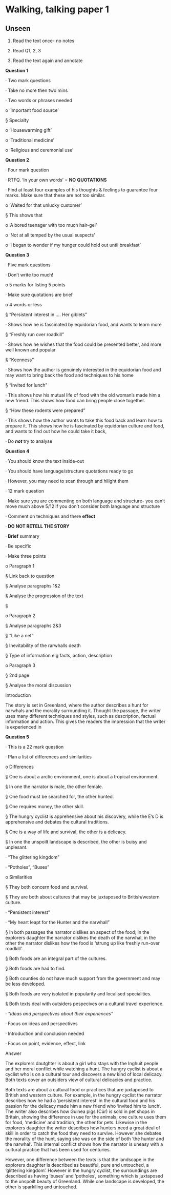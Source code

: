            

# Walking, talking paper 1

## **Unseen**

1. Read the text once- no notes

2. Read Q1, 2, 3

3. Read the text again and annotate

**Question 1**

· Two mark questions

· Take no more then two mins

· Two words or phrases needed

o ‘Important food source’

§ Specialty

o ‘Housewarming gift’

o ‘Traditional medicine’

o ‘Religious and ceremonial use’

**Question 2**

· Four mark question

· RTFQ. ‘In your own words’ = **NO** **QUOTATIONS**

· Find at least four examples of his thoughts & feelings to guarantee four marks. Make sure that these are not too similar.

o ‘Waited for that unlucky customer’

§ This shows that

o ‘A bored teenager with too much hair-gel’

o ‘Not at all temped by the usual suspects’

o ‘I began to wonder if my hunger could hold out until breakfast’

**Question 3**

· Five mark questions

· Don’t write too much!

o 5 marks for listing 5 points

· Make sure quotations are brief

o 4 words or less

§ “Persistent interest in …. Her giblets”

· Shows how he is fascinated by equidorian food, and wants to learn more

§ “Freshly run over roadkill”

· Shows how he wishes that the food could be presented better, and more well known and popular

§ “Keenness”

· Shows how the author is genuinely interested in the equidorian food and may want to bring back the food and techniques to his home

§ “Invited for lunch”

· This shows how his mutual life of food with the old woman’s made him a new friend. This shows how food can bring people close together.

§ “How these rodents were prepared”

· This shows how the author wants to take this food back and learn how to prepare it. This shows how he is fascinated by equidorian culture and food, and wants to find out how he could take it back,

· Do **_not_** try to analyse

**Question 4**

· You should know the text inside-out

· You should have language/structure quotations ready to go

· However, you may need to scan through and hilight them

· 12 mark question

· Make sure you are commenting on both language and structure- you can’t move much above 5/12 if you don’t consider both language and structure

· Comment on techniques and there **effect**

· **DO NOT RETELL THE STORY**

· **Brief** summary

· Be specific

· Make three points

o Paragraph 1

§ Link back to question

§ Analyse paragraphs 1&2

§ Analyse the progression of the text

§ 

o Paragraph 2

§ Analyse paragraphs 2&3

§ “Like a net”

§ Inevitability of the rarwhalls death

§ Type of information e.g facts, action, description

o Paragraph 3

§ 2nd page

§ Analyse the moral discussion

Introduction

The story is set in Greenland, where the author describes a hunt for narwhals and the morality surrounding it. Thought the passage, the writer uses many different techniques and styles, such as description, factual information and action. This gives the readers the impression that the writer is experienced in

**Question 5**

· This is a 22 mark question

· Plan a list of differences and similarities

o Differences

§ One is about a arctic environment, one is about a tropical environment.

§ In one the narrator is male, the other female.

§ One food must be searched for, the other hunted.

§ One requires money, the other skill.

§ The hungry cyclist is apprehensive about his discovery, while the E’s D is apprehensive and debates the cultural traditions.

§ One is a way of life and survival, the other is a delicacy.

§ In one the unspoilt landscape is described, the other is buisy and unplesant.

· “The glittering kingdom”

· “Potholes”, “Buses”

o Similarities

§ They both concern food and survival.

§ They are both about cultures that may be juxtaposed to British/western culture.

· “Persistent interest”

· “My heart leapt for the Hunter and the narwhall”

§ In both passages the narrator dislikes an aspect of the food; in the explorers daughter the narrator dislikes the death of the narwhal, in the other the narrator dislikes how the food is ‘strung up like freshly run-over roadkill’.

§ Both foods are an integral part of the cultures.

§ Both foods are had to find.

§ Both counties do not have much support from the government and may be less developed.

§ Both foods are very isolated in popularity and localised specialities.

§ Both texts deal with outsiders pespecives on a cultural travel experience.

· _“Ideas and perspectives about their experiences”_

· Focus on ideas and perspectives

· Introduction and conclusion needed

· Focus on point, evidence, effect, link

Answer

The explorers dautghter is about a girl who stays with the Inghuit people and her moral conflict while watching a hunt. The hungry cyclist is about a cyclist who is on a cultural tour and discovers a new kind of local delicacy. Both texts cover an outsiders view of cultural delicacies and practice.

Both texts are about a cultural food or practices that are juxtaposed to British and western culture. For example, in the hungry cyclist the narrator describes how he had a ‘persistent interest’ in the cultural food and his passion for the delicacy made him a new friend who ‘invited him to lunch’. The writer also describes how Guinea pigs (Cûr) is sold in pet shops in Britain, showing the difference in use for the animals; one culture uses them for food, ‘medicine’ and tradition, the other for pets. Likewise in the explorers daughter the writer describes how hunters need a great deal of skill in order to catch the food they need to survive. However she debates the morality of the hunt, saying she was on the side of both ‘the hunter and the narwhal’. This internal conflict shows how the narrator is uneasy with a cultural practice that has been used for centuries.

However, one difference between the texts is that the landscape in the explorers daughter is described as beautiful, pure and untouched, a ‘glittering kingdom’. However in the hungry cyclist, the surroundings are described as having ‘buses’ and ‘potholes’, something which is juxtaposed to the unspoilt beauty of Greenland. While one landscape is developed, the other is sparkiling and untouched.